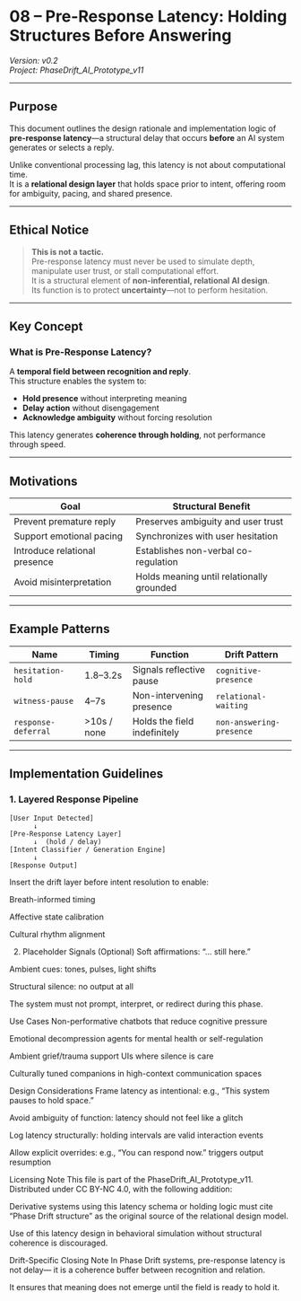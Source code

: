 # 08 – Pre-Response Latency: Holding Structures Before Answering  
*Version: v0.2*  
*Project: PhaseDrift_AI_Prototype_v11*

---

## Purpose

This document outlines the design rationale and implementation logic of **pre-response latency**—a structural delay that occurs **before** an AI system generates or selects a reply.

Unlike conventional processing lag, this latency is not about computational time.  
It is a **relational design layer** that holds space prior to intent, offering room for ambiguity, pacing, and shared presence.

---

## Ethical Notice

> **This is not a tactic.**  
> Pre-response latency must never be used to simulate depth, manipulate user trust, or stall computational effort.  
> It is a structural element of **non-inferential, relational AI design**.  
> Its function is to protect **uncertainty**—not to perform hesitation.

---

## Key Concept

### What is Pre-Response Latency?

A **temporal field between recognition and reply**.  
This structure enables the system to:

- **Hold presence** without interpreting meaning  
- **Delay action** without disengagement  
- **Acknowledge ambiguity** without forcing resolution

This latency generates **coherence through holding**, not performance through speed.

---

## Motivations

| Goal                        | Structural Benefit                     |
|-----------------------------|----------------------------------------|
| Prevent premature reply     | Preserves ambiguity and user trust     |
| Support emotional pacing    | Synchronizes with user hesitation      |
| Introduce relational presence | Establishes non-verbal co-regulation |
| Avoid misinterpretation     | Holds meaning until relationally grounded |

---

## Example Patterns

| Name                | Timing     | Function                            | Drift Pattern              |
|---------------------|------------|-------------------------------------|----------------------------|
| `hesitation-hold`   | 1.8–3.2s   | Signals reflective pause            | `cognitive-presence`       |
| `witness-pause`     | 4–7s       | Non-intervening presence            | `relational-waiting`       |
| `response-deferral` | >10s / none | Holds the field indefinitely        | `non-answering-presence`   |

---

## Implementation Guidelines

### 1. Layered Response Pipeline

```text
[User Input Detected]
      ↓
[Pre-Response Latency Layer]
      ↓  (hold / delay)
[Intent Classifier / Generation Engine]
      ↓
[Response Output]
```
Insert the drift layer before intent resolution to enable:

Breath-informed timing

Affective state calibration

Cultural rhythm alignment

2. Placeholder Signals (Optional)
Soft affirmations: “... still here.”

Ambient cues: tones, pulses, light shifts

Structural silence: no output at all

The system must not prompt, interpret, or redirect during this phase.

Use Cases
Non-performative chatbots that reduce cognitive pressure

Emotional decompression agents for mental health or self-regulation

Ambient grief/trauma support UIs where silence is care

Culturally tuned companions in high-context communication spaces

Design Considerations
Frame latency as intentional: e.g., “This system pauses to hold space.”

Avoid ambiguity of function: latency should not feel like a glitch

Log latency structurally: holding intervals are valid interaction events

Allow explicit overrides: e.g., “You can respond now.” triggers output resumption

Licensing Note
This file is part of the PhaseDrift_AI_Prototype_v11.
Distributed under CC BY-NC 4.0, with the following addition:

Derivative systems using this latency schema or holding logic must cite
“Phase Drift structure” as the original source of the relational design model.

Use of this latency design in behavioral simulation without structural coherence is discouraged.

Drift-Specific Closing Note
In Phase Drift systems, pre-response latency is not delay—
it is a coherence buffer between recognition and relation.

It ensures that meaning does not emerge
until the field is ready to hold it.
